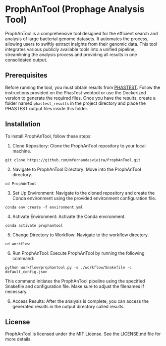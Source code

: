 # ProphAnTool (Prophage Analysis Tool)
ProphAnTool is a comprehensive tool designed for the efficient search and analysis of large bacterial genome datasets. 
It automates the process, allowing users to swiftly extract insights from their genomic data. 
This tool integrates various publicly available tools into a unified pipeline, streamlining the analysis process and providing all results in one consolidated output.

## Prerequisites

Before running the tool, you must obtain results from [PHASTEST](https://phastest.ca/databases).
Follow the instructions provided on the PhasTest webtool or use the Dockerized version to generate
the required files. Once you have the results, create a folder named `phastest_results` in the project 
directory and place the PHASTEST output files inside this folder.


## Installation

To install ProphAnTool, follow these steps:

1. Clone Repository: Clone the ProphAnTool repository to your local machine.

```
git clone https://github.com/mfernandasvieira/ProphAnTool.git
```

2. Navigate to ProphAnTool Directory: Move into the ProphAnTool directory.
```
cd ProphAnTool
```


3. Set Up Environment: Navigate to the cloned repository and create the Conda environment using the provided environment configuration file.
```
conda env create -f environment.yml
```

4. Activate Environment: Activate the Conda environment.
```
conda activate prophantool
```

5. Change Directory to Workflow: Navigate to the workflow directory.
```
cd workflow
```

6. Run ProphAnTool: Execute ProphAnTool by running the following command:
```
python workflow/prophantool.py -s ./workflow/Snakefile -c default_config.json
```

This command initiates the ProphAnTool pipeline using the specified Snakefile and configuration file. Make sure to adjust the filenames if necessary.

6. Access Results: After the analysis is complete, you can access the generated results in the output directory called results.

## License
ProphAnTool is licensed under the MIT License. See the LICENSE.md file for more details.